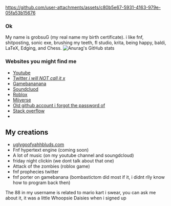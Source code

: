 https://github.com/user-attachments/assets/c80b5e67-5931-4163-979e-05fa53b15676

### Ok
My name is grobsuG (my real name my birth certificate). i like fnf, shitposting, sonic exe, brushing my teeth, fl studio, krita, being happy, baldi, LaTeX, Edging, and Chess.
![Anurag's GitHub stats](https://github-readme-stats.vercel.app/api?username=gusborg88)
### Websites you might find me
- [Youtube](https://www.youtube.com/@gusborg8/videos)
- [Twitter *i will NOT call it x*](https://twitter.com/gusborg8)
- [Gamebananana](https://gamebanana.com/members/2146466)
- [Soundcluod](https://soundcloud.com/gusborg)
- [Roblox](https://www.roblox.com/users/5401729824/profile)
- [Miiverse](https://archiverse.guide/user/Gustron8)
- [Old github account i forgot the password of](https://github.com/gusborg8)
- [Stack overflow](https://stackoverflow.com/users/23523542/gusborg)
- 
## My creations
* [uglygoofyahhbluds.com](https://uglygoofyahhbluds.com)
* Fnf hypertext engine (coming soon)
* A lot of music (on my youtube channel and soungdcloud)  
* friday night clickin (we dont talk about that one)    
* Attack of the zombies (roblox game)
* fnf prophecies twitter
* fnf porter on gamebanana (bombastictom did most if it, i didnt rlly know how to program back then)

The 88 in my username is related to mario kart i swear, you can ask me about it, it was a little Whoopsie Daisies when i signed up
